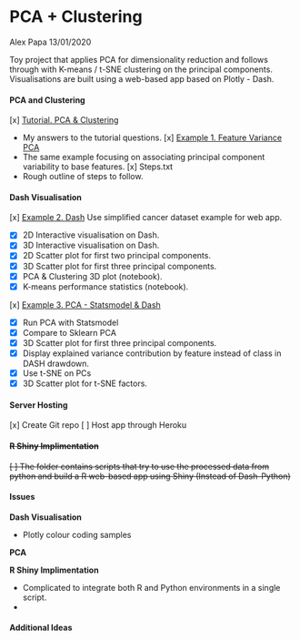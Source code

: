 # PCA + Clustering
Alex Papa 13/01/2020

Toy project that applies PCA for dimensionality reduction and follows through with K-means / t-SNE clustering on the principal components. Visualisations are built using a web-based app based on Plotly - Dash.

#### __PCA and Clustering__
[x] [Tutorial. PCA & Clustering](https://github.com/09acp/PCA-Clustering---Dash/blob/master/Example%201.%20PCA%20%2B%20Clustering.ipynb)
  - My answers to the tutorial questions.
[x] [Example 1. Feature Variance PCA](https://github.com/09acp/PCA-Clustering---Dash/blob/master/Example%201.%20Feature%20Variance%20PCA.ipynb)
  - The same example focusing on associating principal component variability to base features.
[x] Steps.txt
  - Rough outline of steps to follow.

#### __Dash Visualisation__
[x] [Example 2. Dash](https://github.com/09acp/PCA-Clustering---Dash/blob/master/Example%202.%20Dash%20-%20Plotly%20Express.ipynb)
  Use simplified cancer dataset example for web app.
  - [x] 2D Interactive visualisation on Dash.
  - [x] 3D Interactive visualisation on Dash.
  - [x] 2D Scatter plot for first two principal components.
  - [x] 3D Scatter plot for first three principal components.
  - [x] PCA & Clustering 3D plot (notebook).
  - [x] K-means performance statistics (notebook).

[x] [Example 3. PCA - Statsmodel & Dash]( )
  - [x] Run PCA with Statsmodel
  - [x] Compare to Sklearn PCA
  - [x] 3D Scatter plot for first three principal components.
  - [x] Display explained variance contribution by feature instead of class in DASH drawdown.
  - [x] Use t-SNE on PCs
  - [x] 3D Scatter plot for t-SNE factors.

#### __Server Hosting__
  [x] Create Git repo
  [ ] Host app through Heroku



#### ~~__R Shiny Implimentation__~~
~~[ ] The folder contains scripts that try to use the processed data from python and build a R web-based app using Shiny (Instead of Dash-Python)~~

#### __Issues__

__Dash Visualisation__
- Plotly colour coding samples

__PCA__

__R Shiny Implimentation__
- Complicated to integrate both R and Python environments in a single script.
-


#### Additional Ideas
